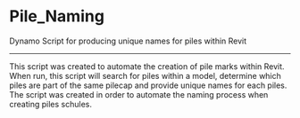 # Pile_Naming
Dynamo Script for producing unique names for piles within Revit

---

This script was created to automate the creation of pile marks within Revit. When run, this script will search for piles within a model, determine which piles are part of the same pilecap and provide unique names for each piles. The script was created in order to automate the naming process when creating piles schules.
